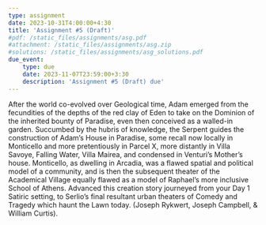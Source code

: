 ```yaml
---
type: assignment
date: 2023-10-31T4:00:00+4:30
title: 'Assignment #5 (Draft)'
#pdf: /static_files/assignments/asg.pdf
#attachment: /static_files/assignments/asg.zip
#solutions: /static_files/assignments/asg_solutions.pdf
due_event: 
    type: due
    date: 2023-11-07T23:59:00+3:30
    description: 'Assignment #5 (Draft) due'
---
```

After the world co-evolved over Geological time, Adam emerged from the fecundities of the depths of the red clay of Eden to take on the Dominion of the inherited bounty of Paradise, even then conceived as a walled-in garden. Succumbed by the hubris of knowledge, the Serpent guides the construction of Adam’s House in Paradise, some recall now locally in Monticello and more pretentiously in Parcel X, more distantly in Villa Savoye, Falling Water, Villa Mairea, and condensed in Venturi’s Mother’s house. Monticello, as dwelling in Arcadia, was a flawed spatial and political model of a community, and is then the subsequent theater of the Academical Village equally flawed as a model of Raphael’s more inclusive School of Athens. Advanced this creation story journeyed from your Day 1 Satiric setting, to Serlio’s final resultant urban theaters of Comedy and Tragedy which haunt the Lawn today.
(Joseph Rykwert, Joseph Campbell, & William Curtis).